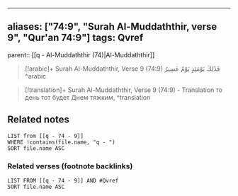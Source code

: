 
---
aliases: ["74:9", "Surah Al-Muddaththir, verse 9", "Qur'an 74:9"]
tags: Qvref
---

parent:: [[q - Al-Muddaththir (74)|Al-Muddaththir]]

> [!arabic]+ Surah Al-Muddaththir, Verse 9 (74:9)
> <span class="quran-arabic">فَذَٰلِكَ يَوْمَئِذٍ يَوْمٌ عَسِيرٌ</span>
^arabic

> [!translation]+ Surah Al-Muddaththir, Verse 9 (74:9) - Translation
> то день тот будет Днем тяжким,
^translation



## Related notes
```dataview
LIST from [[q - 74 - 9]]
WHERE !contains(file.name, "q - ")
SORT file.name ASC
```

### Related verses (footnote backlinks)
```dataview
LIST FROM [[q - 74 - 9]] AND #Qvref
SORT file.name ASC
```

